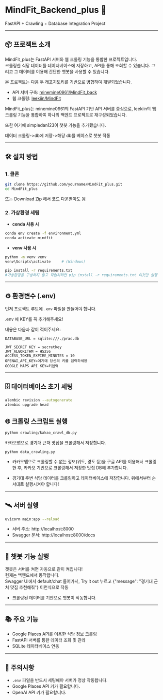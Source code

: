 # MindFit_Backend_plus 🧠

FastAPI + Crawling + Database Integration Project

---

## 📦 프로젝트 소개

MindFit_plus는 FastAPI 서버와 웹 크롤링 기능을 통합한 프로젝트입니다.  
크롤링한 식당 데이터를 데이터베이스에 저장하고, API를 통해 조회할 수 있습니다.
그리고 그 데이터를 이용해 간단한 챗봇을 사용할 수 있습니다.

본 프로젝트는 다음 두 레포지토리를 기반으로 병합하여 개발되었습니다.

- API 서버 구축: [minemine0961/MindFit_back](https://github.com/minemine0961/MindFit_back)
- 웹 크롤링: [leekiin/MindFit](https://github.com/leekiin/MindFit)

MindFit_plus는 minemine0961의 FastAPI 기반 API 서버를 중심으로, leekiin의 웹 크롤링 기능을 통합하여 하나의 백엔드 프로젝트로 재구성되었습니다.

또한 여기에 simpledan123이 챗봇 기능을 추가했습니다.

데이터 크롤링->db에 저장->해당 db를 베이스로 챗봇 작동

---

## 🛠️ 설치 방법

### 1. 클론

```bash
git clone https://github.com/yourname/MindFit_plus.git
cd MindFit_plus
```

또는 Download Zip 해서 코드 다운받아도 됨

### 2. 가상환경 세팅

- **conda 사용 시**

```bash
conda env create -f environment.yml
conda activate mindfit
```

- **venv 사용 시**

```bash
python -m venv venv
venv\Scripts\activate     # (Windows)

pip install -r requirements.txt
#가상환경을 구성하지 않고 작업하려면 pip install -r requirements.txt 이것만 실행
```

---

## ⚙️ 환경변수 (.env)

먼저 프로젝트 루트에 `.env` 파일을 만들어야 합니다.  

.env 에 KEY를 꼭 추가해주세요!  

내용은 다음과 같이 적어주세요:

```env
DATABASE_URL = sqlite:///./prac.db

JWT_SECRET_KEY = secretkey
JWT_ALGORITHM = HS256
ACCESS_TOKEN_EXPIRE_MINUTES = 10
OPENAI_API_KEY=여기에 당신의 키를 입력하세용
GOOGLE_MAPS_API_KEY=키입력
```

---

## 🗄️ 데이터베이스 초기 세팅

```bash
alembic revision --autogenerate
alembic upgrade head
```

## 🌐 크롤링 스크립트 실행

```bash
python crawling/kakao_crawl_db.py
```
카카오맵으로 경기대 근처 맛집을 크롤링해서 저장합니다.

```
python data_crawling.py
```

- 카카오맵으로 크롤링할 수 없는 정보(위도, 경도 등)을 구글 API를 이용해서 크롤링한 후, 카카오 기반으로 크롤링해서 저장한 맛집 DB에 추가합니다.  

- 경기대 주변 식당 데이터를 크롤링하고 데이터베이스에 저장합니다. 위에서부터 순서대로 실행시켜야 합니다!

---

## 🛰️ 서버 실행

```bash
uvicorn main:app --reload
```

- 서버 주소: http://localhost:8000
- Swagger 문서: http://localhost:8000/docs

---

## 🧠 챗봇 기능 실행

챗봇은 서버를 켜면 자동으로 같이 켜집니다!  
현재는 백엔드에서 동작합니다.  
Swagger UI에서 default/chat 들어가서, Try it out 누르고 {"message": "경기대 근처 맛집 추천해줘"} 이런식으로 작동  

- 크롤링된 데이터를 기반으로 챗봇이 작동합니다.

---

## 📚 주요 기능

- Google Places API를 이용한 식당 정보 크롤링
- FastAPI 서버를 통한 데이터 조회 및 관리
- SQLite 데이터베이스 연동

---

## 📢 주의사항

- `.env` 파일을 반드시 세팅해야 서버가 정상 작동합니다.
- Google Places API 키가 필요합니다.
- OpenAI API 키가 필요합니다.


